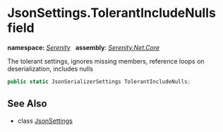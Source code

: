 # JsonSettings.TolerantIncludeNulls field
**namespace:** *[Serenity](../../README.md#serenity-namespace)*   **assembly**: *[Serenity.Net.Core](../../README.md)*

The tolerant settings, ignores missing members, reference loops on deserialization, includes nulls

```csharp
public static JsonSerializerSettings TolerantIncludeNulls;
```

## See Also

* class [JsonSettings](../JsonSettings.md)